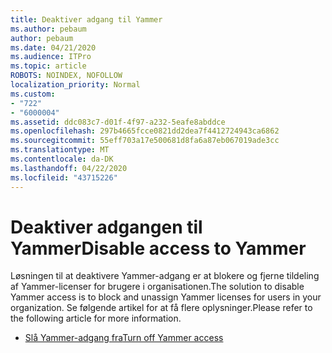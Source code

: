 ```yaml
---
title: Deaktiver adgang til Yammer
ms.author: pebaum
author: pebaum
ms.date: 04/21/2020
ms.audience: ITPro
ms.topic: article
ROBOTS: NOINDEX, NOFOLLOW
localization_priority: Normal
ms.custom:
- "722"
- "6000004"
ms.assetid: ddc083c7-d01f-4f97-a232-5eafe8abddce
ms.openlocfilehash: 297b4665fcce0821dd2dea7f4412724943ca6862
ms.sourcegitcommit: 55eff703a17e500681d8fa6a87eb067019ade3cc
ms.translationtype: MT
ms.contentlocale: da-DK
ms.lasthandoff: 04/22/2020
ms.locfileid: "43715226"
---
```

# <a name="disable-access-to-yammer"></a><span data-ttu-id="63746-102">Deaktiver adgangen til Yammer</span><span class="sxs-lookup"><span data-stu-id="63746-102">Disable access to Yammer</span></span>

<span data-ttu-id="63746-103">Løsningen til at deaktivere Yammer-adgang er at blokere og fjerne tildeling af Yammer-licenser for brugere i organisationen.</span><span class="sxs-lookup"><span data-stu-id="63746-103">The solution to disable Yammer access is to block and unassign Yammer licenses for users in your organization.</span></span> <span data-ttu-id="63746-104">Se følgende artikel for at få flere oplysninger.</span><span class="sxs-lookup"><span data-stu-id="63746-104">Please refer to the following article for more information.</span></span>
  
- [<span data-ttu-id="63746-105">Slå Yammer-adgang fra</span><span class="sxs-lookup"><span data-stu-id="63746-105">Turn off Yammer access</span></span>](https://docs.microsoft.com/yammer/manage-yammer-users/turn-off-user-access)
